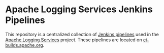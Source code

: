 # Apache Logging Services Jenkins Pipelines

This repository is a centralized collection of [Jenkins pipelines](https://www.jenkins.io/doc/book/pipeline/) used in the [Apache Logging Services](https://logging.apache.org/) project.
These pipelines are located on [ci-builds.apache.org](https://ci-builds.apache.org/job/Logging/).
